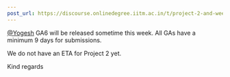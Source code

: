 ```yaml
---
post_url: https://discourse.onlinedegree.iitm.ac.in/t/project-2-and-week-6-assignment/168303/2
---
```

[@Yogesh](/u/yogesh) GA6 will be released sometime this week. All GAs have a minimum 9 days for submissions.

We do not have an ETA for Project 2 yet.

Kind regards